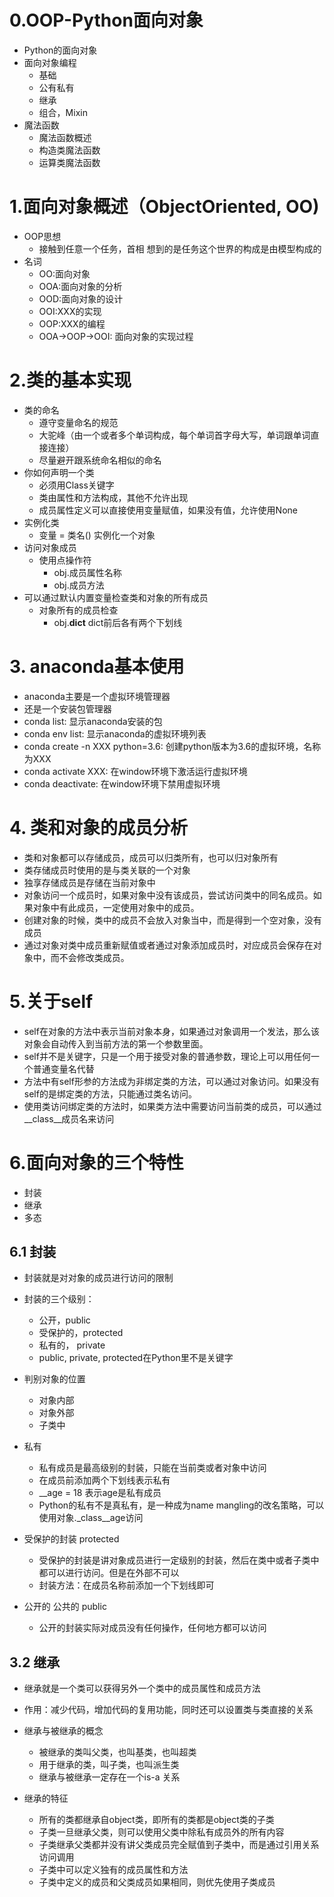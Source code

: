 # 0.OOP-Python面向对象
-  Python的面向对象
-  面向对象编程
    -  基础
    -  公有私有
    -  继承
    -  组合，Mixin
-  魔法函数
    - 魔法函数概述
    - 构造类魔法函数
    - 运算类魔法函数
    
    
#  1.面向对象概述（ObjectOriented,  OO)
-  OOP思想
    - 接触到任意一个任务，首相 想到的是任务这个世界的构成是由模型构成的
-  名词
    - OO:面向对象
    - OOA:面向对象的分析
    - OOD:面向对象的设计
    - OOI:XXX的实现
    - OOP:XXX的编程
    - OOA->OOP->OOI: 面向对象的实现过程
    
    
# 2.类的基本实现
- 类的命名
    - 遵守变量命名的规范
    - 大驼峰（由一个或者多个单词构成，每个单词首字母大写，单词跟单词直接连接）
    - 尽量避开跟系统命名相似的命名
- 你如何声明一个类
    - 必须用Class关键字
    - 类由属性和方法构成，其他不允许出现
    - 成员属性定义可以直接使用变量赋值，如果没有值，允许使用None
- 实例化类
    -    变量 = 类名()   实例化一个对象
- 访问对象成员
    - 使用点操作符
        - obj.成员属性名称
        - obj.成员方法
- 可以通过默认内置变量检查类和对象的所有成员
    - 对象所有的成员检查
        - obj.__dict__    dict前后各有两个下划线


# 3. anaconda基本使用
- anaconda主要是一个虚拟环境管理器
- 还是一个安装包管理器
- conda list:  显示anaconda安装的包
- conda env list: 显示anaconda的虚拟环境列表
- conda create -n XXX python=3.6: 创建python版本为3.6的虚拟环境，名称为XXX
- conda activate XXX:  在window环境下激活运行虚拟环境
- conda deactivate:  在window环境下禁用虚拟环境

# 4. 类和对象的成员分析
- 类和对象都可以存储成员，成员可以归类所有，也可以归对象所有
- 类存储成员时使用的是与类关联的一个对象
- 独享存储成员是存储在当前对象中
- 对象访问一个成员时，如果对象中没有该成员，尝试访问类中的同名成员。如果对象中有此成员，一定使用对象中的成员。
- 创建对象的时候，类中的成员不会放入对象当中，而是得到一个空对象，没有成员
- 通过对象对类中成员重新赋值或者通过对象添加成员时，对应成员会保存在对象中，而不会修改类成员。

# 5.关于self
- self在对象的方法中表示当前对象本身，如果通过对象调用一个发法，那么该对象会自动传入到当前方法的第一个参数里面。
- self并不是关键字，只是一个用于接受对象的普通参数，理论上可以用任何一个普通变量名代替
- 方法中有self形参的方法成为非绑定类的方法，可以通过对象访问。如果没有self的是绑定类的方法，只能通过类名访问。
- 使用类访问绑定类的方法时，如果类方法中需要访问当前类的成员，可以通过__class__成员名来访问

# 6.面向对象的三个特性
- 封装
- 继承
- 多态
## 6.1 封装
- 封装就是对对象的成员进行访问的限制
- 封装的三个级别：
    - 公开，public
    - 受保护的，protected
    - 私有的， private
    - public, private, protected在Python里不是关键字
- 判别对象的位置
    - 对象内部
    - 对象外部
    - 子类中
- 私有
    - 私有成员是最高级别的封装，只能在当前类或者对象中访问
    - 在成员前添加两个下划线表示私有
    - __age = 18 表示age是私有成员
    - Python的私有不是真私有，是一种成为name mangling的改名策略，可以使用对象._class__age访问

- 受保护的封装 protected
    - 受保护的封装是讲对象成员进行一定级别的封装，然后在类中或者子类中都可以进行访问。但是在外部不可以
    - 封装方法：在成员名称前添加一个下划线即可
    
- 公开的 公共的 public
    - 公开的封装实际对成员没有任何操作，任何地方都可以访问
    
    
## 3.2 继承
- 继承就是一个类可以获得另外一个类中的成员属性和成员方法
- 作用：减少代码，增加代码的复用功能，同时还可以设置类与类直接的关系
- 继承与被继承的概念
    - 被继承的类叫父类，也叫基类，也叫超类
    - 用于继承的类，叫子类，也叫派生类
    - 继承与被继承一定存在一个is-a 关系
    
 - 继承的特征
    - 所有的类都继承自object类，即所有的类都是object类的子类
    - 子类一旦继承父类，则可以使用父类中除私有成员外的所有内容
    - 子类继承父类都并没有讲父类成员完全赋值到子类中，而是通过引用关系访问调用
    - 子类中可以定义独有的成员属性和方法
    - 子类中定义的成员和父类成员如果相同，则优先使用子类成员
    